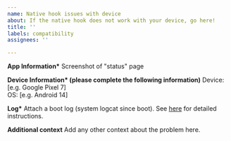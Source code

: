 ```yaml
---
name: Native hook issues with device
about: If the native hook does not work with your device, go here!
title: ''
labels: compatibility
assignees: ''

---
```


**App Information\***
Screenshot of "status" page

**Device Information\* (please complete the following information)**
 Device: [e.g. Google Pixel 7]  
 OS: [e.g. Android 14]

**Log\***
Attach a boot log (system logcat since boot). See [here](https://www.xda-developers.com/how-to-take-logs-android/#system-logs) for detailed instructions.

**Additional context**
Add any other context about the problem here.
